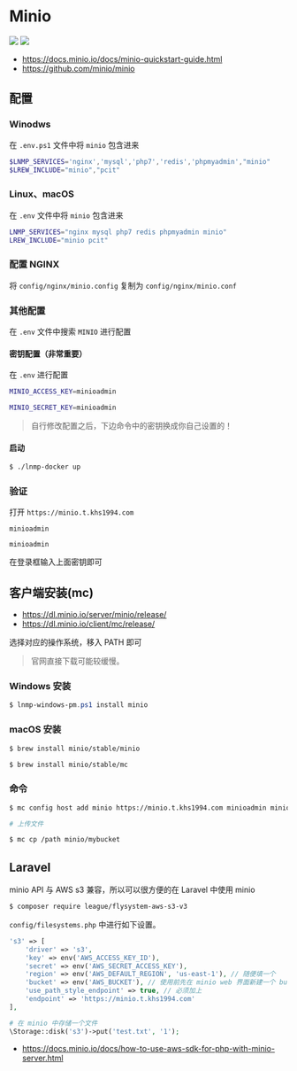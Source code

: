 # Minio

[![](https://img.shields.io/badge/AD-%E8%85%BE%E8%AE%AF%E4%BA%91%E5%AE%B9%E5%99%A8%E6%9C%8D%E5%8A%A1-blue.svg)](https://cloud.tencent.com/redirect.php?redirect=10058&cps_key=3a5255852d5db99dcd5da4c72f05df61) [![](https://img.shields.io/badge/Support-%E8%85%BE%E8%AE%AF%E4%BA%91%E8%87%AA%E5%AA%92%E4%BD%93-brightgreen.svg)](https://cloud.tencent.com/developer/support-plan?invite_code=13vokmlse8afh)

* https://docs.minio.io/docs/minio-quickstart-guide.html
* https://github.com/minio/minio

## 配置

### Winodws

在 `.env.ps1` 文件中将 `minio` 包含进来

```powershell
$LNMP_SERVICES='nginx','mysql','php7','redis','phpmyadmin',"minio"
$LREW_INCLUDE="minio","pcit"
```

### Linux、macOS

在 `.env` 文件中将 `minio` 包含进来

```bash
LNMP_SERVICES="nginx mysql php7 redis phpmyadmin minio"
LREW_INCLUDE="minio pcit"
```

### 配置 NGINX

将 `config/nginx/minio.config` 复制为 `config/nginx/minio.conf`

### 其他配置

在 `.env` 文件中搜索 `MINIO` 进行配置

#### 密钥配置（非常重要）

在 `.env` 进行配置

```bash
MINIO_ACCESS_KEY=minioadmin

MINIO_SECRET_KEY=minioadmin
```

> 自行修改配置之后，下边命令中的密钥换成你自己设置的！

#### 启动

```bash
$ ./lnmp-docker up
```

### 验证

打开 `https://minio.t.khs1994.com`

`minioadmin`

`minioadmin`

在登录框输入上面密钥即可

## 客户端安装(mc)

* https://dl.minio.io/server/minio/release/
* https://dl.minio.io/client/mc/release/

选择对应的操作系统，移入 PATH 即可

> 官网直接下载可能较缓慢。

### Windows 安装

```powershell
$ lnmp-windows-pm.ps1 install minio
```

### macOS 安装

```bash
$ brew install minio/stable/minio

$ brew install minio/stable/mc
```

### 命令

```bash
$ mc config host add minio https://minio.t.khs1994.com minioadmin minioadmin

# 上传文件

$ mc cp /path minio/mybucket
```

## Laravel

minio API 与 AWS s3 兼容，所以可以很方便的在 Laravel 中使用 minio

```bash
$ composer require league/flysystem-aws-s3-v3
```

`config/filesystems.php` 中进行如下设置。

```php
's3' => [
    'driver' => 's3',
    'key' => env('AWS_ACCESS_KEY_ID'),
    'secret' => env('AWS_SECRET_ACCESS_KEY'),
    'region' => env('AWS_DEFAULT_REGION', 'us-east-1'), // 随便填一个
    'bucket' => env('AWS_BUCKET'), // 使用前先在 minio web 界面新建一个 bucket
    'use_path_style_endpoint' => true, // 必须加上
    'endpoint' => 'https://minio.t.khs1994.com'
],
```

```php
# 在 minio 中存储一个文件
\Storage::disk('s3')->put('test.txt', '1');
```

* https://docs.minio.io/docs/how-to-use-aws-sdk-for-php-with-minio-server.html
